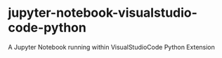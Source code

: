 # jupyter-notebook-visualstudio-code-python
A Jupyter Notebook running within VisualStudioCode Python Extension

